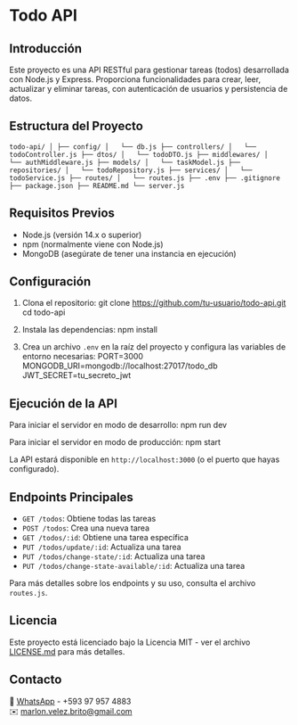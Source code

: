 # Todo API

## Introducción

Este proyecto es una API RESTful para gestionar tareas (todos) desarrollada con Node.js y Express. Proporciona funcionalidades para crear, leer, actualizar y eliminar tareas, con autenticación de usuarios y persistencia de datos.

## Estructura del Proyecto

`
todo-api/
│
├── config/
│   └── db.js
├── controllers/
│   └── todoController.js
├── dtos/
│   └── todoDTO.js
├── middlewares/
│   └── authMiddleware.js
├── models/
│   └── taskModel.js
├── repositories/
│   └── todoRepository.js
├── services/
│   └── todoService.js
├── routes/
│   └── routes.js
├── .env
├── .gitignore
├── package.json
├── README.md
└── server.js
`

## Requisitos Previos

- Node.js (versión 14.x o superior)
- npm (normalmente viene con Node.js)
- MongoDB (asegúrate de tener una instancia en ejecución)

## Configuración

1. Clona el repositorio:
git clone https://github.com/tu-usuario/todo-api.git
cd todo-api

2. Instala las dependencias:
npm install

3. Crea un archivo `.env` en la raíz del proyecto y configura las variables de entorno necesarias:
PORT=3000
MONGODB_URI=mongodb://localhost:27017/todo_db
JWT_SECRET=tu_secreto_jwt

## Ejecución de la API

Para iniciar el servidor en modo de desarrollo:
npm run dev

Para iniciar el servidor en modo de producción:
npm start

La API estará disponible en `http://localhost:3000` (o el puerto que hayas configurado).

## Endpoints Principales

- `GET /todos`: Obtiene todas las tareas
- `POST /todos`: Crea una nueva tarea
- `GET /todos/:id`: Obtiene una tarea específica
- `PUT /todos/update/:id`: Actualiza una tarea
- `PUT /todos/change-state/:id`: Actualiza una tarea
- `PUT /todos/change-state-available/:id`: Actualiza una tarea

Para más detalles sobre los endpoints y su uso, consulta el archivo `routes.js`.

## Licencia

Este proyecto está licenciado bajo la Licencia MIT - ver el archivo [LICENSE.md](LICENSE.md) para más detalles.

## Contacto

📱 [WhatsApp](https://wa.me/593979574883?text=Hola,%20vi%20tu%20repositorio%20en%20GitHub) - +593 97 957 4883  
✉️ [marlon.velez.brito@gmail.com](mailto:marlon.velez.brito@gmail.com)

